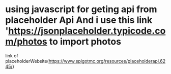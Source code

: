 # using javascript for geting api from placeholder Api And i use this link 'https://jsonplaceholder.typicode.com/photos to import photos
link of placeholderWebsite(https://www.spigotmc.org/resources/placeholderapi.6245/)

